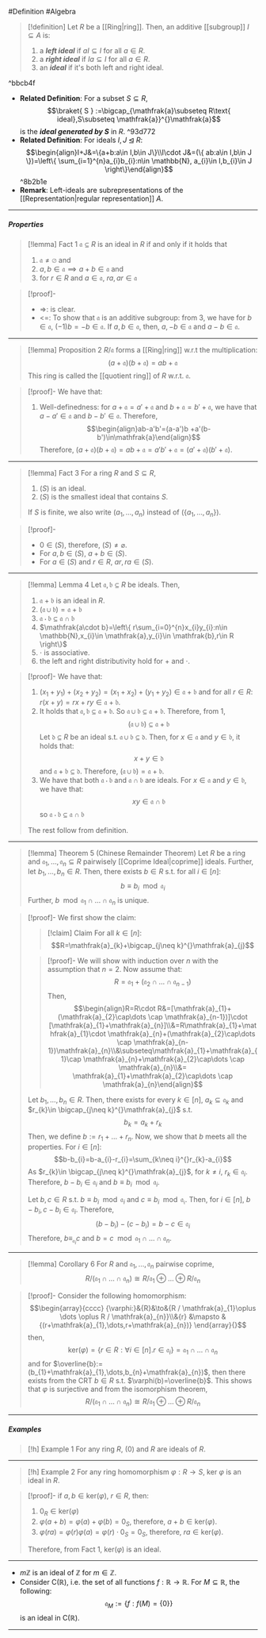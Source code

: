 #Definition #Algebra

> [!definition]
> Let $R$ be a [[Ring|ring]]. Then, an additive [[subgroup]] $I\subseteq A$ is:
> 1. a ***left ideal*** if $aI\subseteq I$ for all $a\in R$.
> 2. a ***right ideal*** if $Ia\subseteq I$ for all $a\in R$.
> 3. an ***ideal*** if it's both left and right ideal.

^bbcb4f

- **Related Definition**: For a subset $S\subseteq R$, $$\braket{ S  } :=\bigcap_{\mathfrak{a}\subseteq R\text{ ideal},S\subseteq \mathfrak{a}}^{}\mathfrak{a}$$is the ***ideal generated by $S$*** in $R$. ^93d772
- **Related Definition**: For ideals $I,J\unlhd R$: $$\begin{align}I+J&=\{a+b:a\in I,b\in J\}\\I\cdot J&=(\{ ab:a\in I,b\in J \})=\left\{  \sum_{i=1}^{n}a_{i}b_{i}:n\in \mathbb{N}, a_{i}\in I,b_{i}\in J \right\}\end{align}$$ ^8b2b1e
- **Remark**: Left-ideals are subrepresentations of the [[Representation|regular representation]] $A$.
---
##### Properties
> [!lemma] Fact 1
> $\mathfrak{a}\subseteq R$ is an ideal in $R$ if and only if it holds that
> 1. $\mathfrak{a} \neq \varnothing$ and
> 2. $a,b\in \mathfrak{a} \implies a+b\in \mathfrak{a}$ and
> 3. for $r\in R$ and $a\in \mathfrak{a}$, $ra,ar\in \mathfrak{a}$

> [!proof]-
> - =>: is clear.
> - <=: To show that $\mathfrak{a}$ is an additive subgroup: from 3, we have for $b\in \mathfrak{a}$, $(-1)b=-b\in \mathfrak{a}$. If $a,b\in \mathfrak{a}$, then, $a,-b\in \mathfrak{a}$ and $a-b\in \mathfrak{a}$.
---
> [!lemma] Proposition 2
> $R / \mathfrak{a}$ forms a [[Ring|ring]] w.r.t the multiplication:
> $$(a+\mathfrak{a})(b+\mathfrak{a})=ab+\mathfrak{a}$$
> This ring is called the [[quotient ring]] of $R$ w.r.t. $\mathfrak{a}$.

>[!proof]-
>We have that: 
>1. Well-definedness: for $a+\mathfrak{a}=a'+\mathfrak{a}$ and $b+\mathfrak{a}=b'+\mathfrak{a}$, we have that $a-a'\in \mathfrak{a}$ and $b-b'\in\mathfrak{a}$. Therefore, 
>	$$\begin{align}ab-a'b'=(a-a')b +a'(b-b')\in\mathfrak{a}\end{align}$$Therefore, $(a+\mathfrak{a})(b+\mathfrak{a})=ab+\mathfrak{a}=a'b'+\mathfrak{a}=(a'+\mathfrak{a})(b'+\mathfrak{a})$.
---
> [!lemma] Fact 3
> For a ring $R$ and $S\subseteq R$, 
> 1. $(S)$ is an ideal.
> 2. $(S)$ is the smallest ideal that contains $S$.
> 
> If $S$ is finite, we also write $(a_{1},\dots,a_{n})$ instead of $(\{ a_{1},\dots,a_{n} \})$.

> [!proof]-
> - $0\in (S)$, therefore, $(S)\neq \varnothing$.
> - For $a,b\in(S)$, $a+b\in (S)$.
> - For $a\in (S)$ and $r\in R$, $ar,ra \in (S)$.
---
> [!lemma] Lemma 4
> Let $\mathfrak{a,b}\subseteq R$ be ideals. Then, 
> 1. $\mathfrak{a+b}$ is an ideal in $R$.
> 2. $(\mathfrak{a\cup b})=\mathfrak{a+b}$
> 3. $\mathfrak{a\cdot b}\subseteq \mathfrak{a\cap b}$
> 4. $\mathfrak{a\cdot b}=\left\{  r\sum_{i=0}^{n}x_{i}y_{i}:n\in \mathbb{N},x_{i}\in \mathfrak{a},y_{i}\in \mathfrak{b},r\in R  \right\}$
> 5. $\cdot$ is associative.
> 6. the left and right distributivity hold for $+$ and $\cdot$.

> [!proof]-
> We have that: 
> 1. $(x_{1}+y_{1})+(x_{2}+y_{2})=(x_{1}+x_{2})+(y_{1}+y_{2})\in \mathfrak{a+b}$ and 
>    for all $r\in R$: $r(x+y)=rx+ry\in\mathfrak{a+b}$.
> 2. It holds that $\mathfrak{a,b \subseteq a+b}$. So $\mathfrak{a\cup b \subseteq a+b}$. Therefore, from 1, $$(\mathfrak{a\cup b})\subseteq \mathfrak{a+b}$$Let $\mathfrak{d}\subseteq R$ be an ideal s.t. $\mathfrak{a\cup b}\subseteq \mathfrak{d}$. Then, for $x\in \mathfrak{a}$ and $y\in \mathfrak{b}$, it holds that: $$x+y \in \mathfrak{d}$$and $\mathfrak{a+b \subseteq d}$. Therefore, $(\mathfrak{a\cup b})=\mathfrak{a+b}$.
> 3. We have that both $\mathfrak{a\cdot b}$ and $\mathfrak{a\cap b}$ are ideals. For $x\in \mathfrak{a}$ and $y\in \mathfrak{b}$, we have that: $$xy\in \mathfrak{a\cap b}$$so $\mathfrak{a\cdot b}\subseteq \mathfrak{a\cap b}$
>    
>  The rest follow from definition.
---
> [!lemma] Theorem 5 (Chinese Remainder Theorem)
> Let $R$ be a ring and $\mathfrak{a}_{1},\dots,\mathfrak{a}_{n}\subseteq R$ pairwisely [[Coprime Ideal|coprime]] ideals. Further, let $b_{1},\dots,b_{n}\in R$. Then, there exists $b\in R$ s.t. for all $i\in[n]$: $$b\equiv b_{i}\mod \mathfrak{a}_{i}$$Further, $b\mod \mathfrak{a}_{1}\cap\dots \cap \mathfrak{a}_{n}$ is unique.

> [!proof]-
> We first show the claim:
> > [!claim] Claim
> > For all $k\in[n]$:
> > $$R=\mathfrak{a}_{k}+\bigcap_{j\neq k}^{}\mathfrak{a}_{j}$$
>
> > [!proof]-
> > We will show with induction over $n$ with the assumption that $n=2$. Now assume that: $$R=\mathfrak{a_{1}}+(\mathfrak{a}_{2}\cap\dots \cap \mathfrak{a}_{n-1})$$Then, $$\begin{align}R=R\cdot R&=[\mathfrak{a}_{1}+(\mathfrak{a}_{2}\cap\dots \cap \mathfrak{a}_{n-1})]\cdot [\mathfrak{a}_{1}+\mathfrak{a}_{n}]\\&=R\mathfrak{a}_{1}+\mathfrak{a}_{1}\cdot \mathfrak{a}_{n}+(\mathfrak{a}_{2}\cap\dots \cap \mathfrak{a}_{n-1})\mathfrak{a}_{n}\\&\subseteq\mathfrak{a}_{1}+\mathfrak{a}_{1}\cap \mathfrak{a}_{n}+\mathfrak{a}_{2}\cap\dots \cap \mathfrak{a}_{n}\\&= \mathfrak{a}_{1}+\mathfrak{a}_{2}\cap\dots \cap \mathfrak{a}_{n}\end{align}$$
> 
> Let $b_{1},\dots,b_{n}\in R$. Then, there exists for every $k\in [n]$, $a_{k}\subseteq \mathfrak{a}_{k}$ and $r_{k}\in \bigcap_{j\neq k}^{}\mathfrak{a}_{j}$ s.t. $$b_{k}=a_{k}+r_{k}$$Then, we define $b:= r_{1}+\dots+r_{n}$. Now, we show that $b$ meets all the properties. For $i\in[n]$: $$b-b_{i}=b-a_{i}-r_{i}=\sum_{k\neq i}^{}r_{k}-a_{i}$$As $r_{k}\in \bigcap_{j\neq k}^{}\mathfrak{a}_{j}$, for $k\neq i$, $r_{k}\in \mathfrak{a}_{i}$. Therefore, $b-b_{i}\in \mathfrak{a}_{i}$ and $b\equiv b_{i}\mod \mathfrak{a}_{i}$.
> 
> Let $b,c\in R$ s.t. $b\equiv b_{i}\mod \mathfrak{a}_{i}$ and $c \equiv b_{i}\mod \mathfrak{a_{i}}$. Then, for $i\in[n]$, $b-b_{i},c-b_{i}\in \mathfrak{a}_{i}$. Therefore, $$(b-b_{i})-(c-b_{i})=b-c\in \mathfrak{a}_{i}$$Therefore, $b\equiv_{\mathfrak{a}_{i}}c$ and $b=c\mod\mathfrak{a}_{1}\cap\dots \cap \mathfrak{a}_{n}$.
---
> [!lemma] Corollary 6
> For $R$ and $\mathfrak{a}_{1},\dots,\mathfrak{a}_{n}$ pairwise coprime, $$R / (\mathfrak{a}_{1}\cap\dots \cap \mathfrak{a}_{n})\cong R / \mathfrak{a}_{1}\oplus \dots \oplus  R / \mathfrak{a}_{n}$$

> [!proof]-
> Consider the following homomorphism: 
> $$\begin{array}{cccc} {\varphi:}&{R}&\to&{R / \mathfrak{a}_{1}\oplus \dots \oplus R / \mathfrak{a}_{n}}\\&{r} &\mapsto & {(r+\mathfrak{a}_{1},\dots,r+\mathfrak{a}_{n})} \end{array}{}$$
> then, $$\text{ker}(\varphi)=\{ r\in R:\forall i\in[n].r\in \mathfrak{a}_{i} \}=\mathfrak{a}_{1}\cap\dots \cap \mathfrak{a}_{n}$$and for $\overline{b}:=(b_{1}+\mathfrak{a}_{1},\dots,b_{n}+\mathfrak{a}_{n})$, then there exists from the CRT $b\in R$ s.t. $\varphi(b)=\overline{b}$. This shows that $\varphi$ is surjective and from the isomorphism theorem, $$R / (\mathfrak{a}_{1}\cap\dots \cap \mathfrak{a}_{n})\cong R / \mathfrak{a}_{1}\oplus \dots \oplus  R / \mathfrak{a}_{n}$$
---
##### Examples
> [!h] Example 1
> For any ring $R$, $(0)$ and $R$ are ideals of $R$.
---
> [!h] Example 2
> For any ring homomorphism $\varphi:R\to S$, $\text{ker }\varphi$ is an ideal in $R$.

> [!proof]-
> if $a,b\in \text{ker}(\varphi)$, $r\in R$, then: 
> 1. $0_{R}\in \text{ker}(\varphi)$
> 2. $\varphi(a+b)=\varphi(a)+\varphi(b)=0_{S}$, therefore, $a+b \in \text{ker}(\varphi)$.
> 3. $\varphi(ra)=\varphi(r)\varphi(a)=\varphi(r)\cdot 0_{S}=0_{S}$, therefore, $ra\in \text{ker}(\varphi)$.
> 
> Therefore, from Fact 1, $\text{ker}(\varphi)$ is an ideal.
---
- $m\mathbb{Z}$ is an ideal of $\mathbb{Z}$ for $m\in \mathbb{Z}$.
- Consider $\text{C}(\mathbb{R})$, i.e. the set of all functions $f:\mathbb{R}\to \mathbb{R}$. For $M \subseteq \mathbb{R}$, the following: $$\mathfrak{a}_{M}:=\{ f:f(M)=\{ 0 \} \}$$is an ideal in $\text{C}(\mathbb{R})$. 
  
---